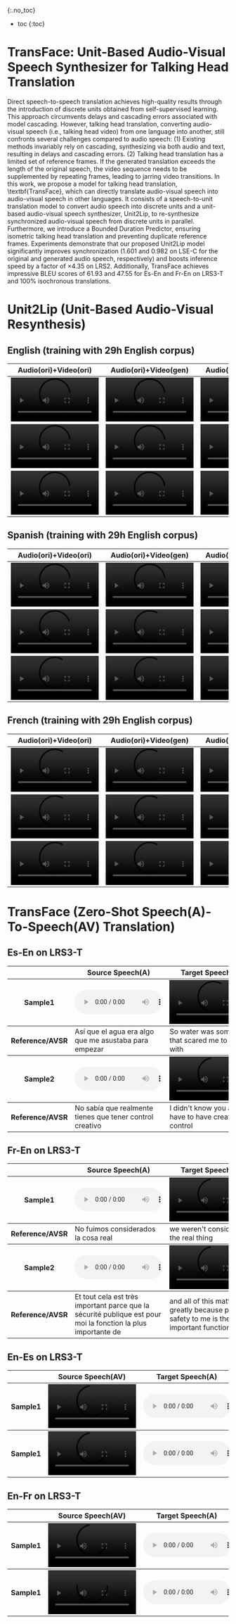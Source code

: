 {:.no_toc}
* toc
{:toc}

# TransFace: Unit-Based Audio-Visual Speech Synthesizer for Talking Head Translation
Direct speech-to-speech translation achieves high-quality results through the introduction of discrete units obtained from self-supervised learning. This approach circumvents delays and cascading errors associated with model cascading. However, talking head translation, converting audio-visual speech (i.e., talking head video) from one language into another, still confronts several challenges compared to audio speech: (1) Existing methods invariably rely on cascading, synthesizing via both audio and text, resulting in delays and cascading errors. (2) Talking head translation has a limited set of reference frames. If the generated translation exceeds the length of the original speech, the video sequence needs to be supplemented by repeating frames, leading to jarring video transitions. In this work, we propose a model for talking head translation, \textbf{TransFace}, which can directly translate audio-visual speech into audio-visual speech in other languages. It consists of a speech-to-unit translation model to convert audio speech into discrete units and a unit-based audio-visual speech synthesizer, Unit2Lip, to re-synthesize synchronized audio-visual speech from discrete units in parallel. Furthermore, we introduce a Bounded Duration Predictor, ensuring isometric talking head translation and preventing duplicate reference frames. Experiments demonstrate that our proposed Unit2Lip model significantly improves synchronization (1.601 and 0.982 on LSE-C for the original and generated audio speech, respectively) and boosts inference speed by a factor of $\times$4.35 on LRS2. Additionally, TransFace achieves impressive BLEU scores of 61.93 and 47.55 for Es-En and Fr-En on LRS3-T and 100\% isochronous translations.
# Unit2Lip (Unit-Based Audio-Visual Resynthesis)

## English (training with 29h English corpus)
 
<table>
    <thead>
        <tr>
            <th style="text-align: center">Audio(ori)+Video(ori)</th>
            <th style="text-align: center">Audio(ori)+Video(gen)</th>
            <th style="text-align: center">Audio(gen)+Video(ori)</th>
            <th style="text-align: center">Audio(gen)+Video(gen)</th>
        </tr>
    </thead>
    <tbody>
        <tr>
            <td style="text-align: center"><video controls style="width: 200px;"><source src="case/unit2lip/en/0_Ao_Vo.mp4"></video></td>
            <td style="text-align: center"><video controls style="width: 200px;"><source src="case/unit2lip/en/0_Ao_Vg.mp4"></video></td>
            <td style="text-align: center"><video controls style="width: 200px;"><source src="case/unit2lip/en/0_Ag_Vo.mp4"></video></td>
            <td style="text-align: center"><video controls style="width: 200px;"><source src="case/unit2lip/en/0_Ag_Vg.mp4"></video></td>
        </tr>
        <tr>
            <td style="text-align: center"><video controls style="width: 200px;"><source src="case/unit2lip/en/1_Ao_Vo.mp4"></video></td>
            <td style="text-align: center"><video controls style="width: 200px;"><source src="case/unit2lip/en/1_Ao_Vg.mp4"></video></td>
            <td style="text-align: center"><video controls style="width: 200px;"><source src="case/unit2lip/en/1_Ag_Vo.mp4"></video></td>
            <td style="text-align: center"><video controls style="width: 200px;"><source src="case/unit2lip/en/1_Ag_Vg.mp4"></video></td>
        </tr>
        <tr>
            <td style="text-align: center"><video controls style="width: 200px;"><source src="case/unit2lip/en/2_Ao_Vo.mp4"></video></td>
            <td style="text-align: center"><video controls style="width: 200px;"><source src="case/unit2lip/en/2_Ao_Vg.mp4"></video></td>
            <td style="text-align: center"><video controls style="width: 200px;"><source src="case/unit2lip/en/2_Ag_Vo.mp4"></video></td>
            <td style="text-align: center"><video controls style="width: 200px;"><source src="case/unit2lip/en/2_Ag_Vg.mp4"></video></td>
        </tr>
    </tbody>
</table>

## Spanish (training with 29h English corpus)

<table>
    <thead>
        <tr>
            <th style="text-align: center">Audio(ori)+Video(ori)</th>
            <th style="text-align: center">Audio(ori)+Video(gen)</th>
            <th style="text-align: center">Audio(gen)+Video(ori)</th>
            <th style="text-align: center">Audio(gen)+Video(gen)</th>
        </tr>
    </thead>
    <tbody>
        <tr>
            <td style="text-align: center"><video controls style="width: 200px;"><source src="case/unit2lip/es/0_Ao_Vo.mp4"></video></td>
            <td style="text-align: center"><video controls style="width: 200px;"><source src="case/unit2lip/es/0_Ao_Vg.mp4"></video></td>
            <td style="text-align: center"><video controls style="width: 200px;"><source src="case/unit2lip/es/0_Ag_Vo.mp4"></video></td>
            <td style="text-align: center"><video controls style="width: 200px;"><source src="case/unit2lip/es/0_Ag_Vg.mp4"></video></td>
        </tr>
        <tr>
            <td style="text-align: center"><video controls style="width: 200px;"><source src="case/unit2lip/es/1_Ao_Vo.mp4"></video></td>
            <td style="text-align: center"><video controls style="width: 200px;"><source src="case/unit2lip/es/1_Ao_Vg.mp4"></video></td>
            <td style="text-align: center"><video controls style="width: 200px;"><source src="case/unit2lip/es/1_Ag_Vo.mp4"></video></td>
            <td style="text-align: center"><video controls style="width: 200px;"><source src="case/unit2lip/es/1_Ag_Vg.mp4"></video></td>
        </tr>
        <tr>
            <td style="text-align: center"><video controls style="width: 200px;"><source src="case/unit2lip/es/2_Ao_Vo.mp4"></video></td>
            <td style="text-align: center"><video controls style="width: 200px;"><source src="case/unit2lip/es/2_Ao_Vg.mp4"></video></td>
            <td style="text-align: center"><video controls style="width: 200px;"><source src="case/unit2lip/es/2_Ag_Vo.mp4"></video></td>
            <td style="text-align: center"><video controls style="width: 200px;"><source src="case/unit2lip/es/2_Ag_Vg.mp4"></video></td>
        </tr>
    </tbody>
</table>

## French (training with 29h English corpus)

<table>
    <thead>
        <tr>
            <th style="text-align: center">Audio(ori)+Video(ori)</th>
            <th style="text-align: center">Audio(ori)+Video(gen)</th>
            <th style="text-align: center">Audio(gen)+Video(ori)</th>
            <th style="text-align: center">Audio(gen)+Video(gen)</th>
        </tr>
    </thead>
    <tbody>
        <tr>
            <td style="text-align: center"><video controls style="width: 200px;"><source src="case/unit2lip/fr/0_Ao_Vo.mp4"></video></td>
            <td style="text-align: center"><video controls style="width: 200px;"><source src="case/unit2lip/fr/0_Ao_Vg.mp4"></video></td>
            <td style="text-align: center"><video controls style="width: 200px;"><source src="case/unit2lip/fr/0_Ag_Vo.mp4"></video></td>
            <td style="text-align: center"><video controls style="width: 200px;"><source src="case/unit2lip/fr/0_Ag_Vg.mp4"></video></td>
        </tr>
        <tr>
            <td style="text-align: center"><video controls style="width: 200px;"><source src="case/unit2lip/fr/1_Ao_Vo.mp4"></video></td>
            <td style="text-align: center"><video controls style="width: 200px;"><source src="case/unit2lip/fr/1_Ao_Vg.mp4"></video></td>
            <td style="text-align: center"><video controls style="width: 200px;"><source src="case/unit2lip/fr/1_Ag_Vo.mp4"></video></td>
            <td style="text-align: center"><video controls style="width: 200px;"><source src="case/unit2lip/fr/1_Ag_Vg.mp4"></video></td>
        </tr>
        <tr>
            <td style="text-align: center"><video controls style="width: 200px;"><source src="case/unit2lip/fr/2_Ao_Vo.mp4"></video></td>
            <td style="text-align: center"><video controls style="width: 200px;"><source src="case/unit2lip/fr/2_Ao_Vg.mp4"></video></td>
            <td style="text-align: center"><video controls style="width: 200px;"><source src="case/unit2lip/fr/2_Ag_Vo.mp4"></video></td>
            <td style="text-align: center"><video controls style="width: 200px;"><source src="case/unit2lip/fr/2_Ag_Vg.mp4"></video></td>
        </tr>
    </tbody>
</table>

# TransFace (Zero-Shot Speech(A)-To-Speech(AV) Translation)

## Es-En on LRS3-T

<table>
    <thead>
        <tr>
            <th style="text-align: center"></th>
            <th style="text-align: center">Source Speech(A)</th>
            <th style="text-align: center">Target Speech(AV)</th>
            <th style="text-align: center">AVSR+NMT+TTS+Wav2Lip</th>
            <th style="text-align: center">ST+TTS+Wav2Lip</th>
            <th style="text-align: center">S2ST+Wav2Lip</th>
            <th style="text-align: center">TransFace</th>
            <th style="text-align: center">TransFace+bounded</th>
        </tr>
    </thead>
    <tbody>
        <tr>
            <th style="text-align: center">Sample1</th>
            <td style="text-align: center"><audio controls style="width: 200px;"><source src="case/S2ST/es-en/demo1/source.wav"></audio></td>
            <td style="text-align: center"><video controls style="width: 200px;"><source src="case/S2ST/es-en/demo1/target.mp4"></video></td>
            <td style="text-align: center"><video controls style="width: 200px;"><source src="case/S2ST/es-en/demo1/NMT.mp4"></video></td>
            <td style="text-align: center"><video controls style="width: 200px;"><source src="case/S2ST/es-en/demo1/ST.mp4"></video></td>
            <td style="text-align: center"><video controls style="width: 200px;"><source src="case/S2ST/es-en/demo1/S2ST_wav2lip.mp4"></video></td>
            <td style="text-align: center"><video controls style="width: 200px;"><source src="case/S2ST/es-en/demo1/full.mp4"></video></td>
            <td style="text-align: center"><video controls style="width: 200px;"><source src="case/S2ST/es-en/demo1/full_bounded.mp4"></video></td>
        </tr>
    </tbody>
    <tbody>
        <tr>
            <th style="text-align: center">Reference/AVSR</th>
            <td>Así que el agua era algo que me asustaba para empezar</td>
            <td>So water was something that scared me to begin with</td>
            <td>So water was something that scared me in the beginning</td>
            <td>So water was something that scared me to begin</td>
            <td>so the water was something that was scaring me to start with</td>
            <td>so the water was something that was scaring me to start with</td>
            <td>so the water was something that was scaring me to start with</td>
        </tr>
    </tbody>
    <tbody>
        <tr>
            <th style="text-align: center">Sample2</th>
            <td style="text-align: center"><audio controls style="width: 200px;"><source src="case/S2ST/es-en/demo2/source.wav"></audio></td>
            <td style="text-align: center"><video controls style="width: 200px;"><source src="case/S2ST/es-en/demo2/target.mp4"></video></td>
            <td style="text-align: center"><video controls style="width: 200px;"><source src="case/S2ST/es-en/demo2/NMT.mp4"></video></td>
            <td style="text-align: center"><video controls style="width: 200px;"><source src="case/S2ST/es-en/demo2/ST.mp4"></video></td>
            <td style="text-align: center"><video controls style="width: 200px;"><source src="case/S2ST/es-en/demo2/S2ST_wav2lip.mp4"></video></td>
            <td style="text-align: center"><video controls style="width: 200px;"><source src="case/S2ST/es-en/demo2/full.mp4"></video></td>
            <td style="text-align: center"><video controls style="width: 200px;"><source src="case/S2ST/es-en/demo2/full_bounded.mp4"></video></td>
        </tr>
    </tbody>
    <tbody>
        <tr>
            <th style="text-align: center">Reference/AVSR</th>
            <td>No sabía que realmente tienes que tener control creativo</td>
            <td>I didn't know you actually have to have creative control</td>
            <td>I didn't know that you really have to have creative control</td>
            <td>I didn't know that you really have the creative control</td>
            <td>i didn't know that they had to have the creative control</td>
            <td>i didn't know that they had to have the creative control</td>
            <td>i didn't know that you really have to be creative control</td>
        </tr>
    </tbody>
</table>

## Fr-En on LRS3-T

<table>
    <thead>
        <tr>
            <th style="text-align: center"></th>
            <th style="text-align: center">Source Speech(A)</th>
            <th style="text-align: center">Target Speech(AV)</th>
            <th style="text-align: center">AVSR+NMT+TTS+Wav2Lip</th>
            <th style="text-align: center">ST+TTS+Wav2Lip</th>
            <th style="text-align: center">S2ST+Wav2Lip</th>
            <th style="text-align: center">TransFace</th>
            <th style="text-align: center">TransFace+bounded</th>
        </tr>
    </thead>
    <tbody>
        <tr>
            <th style="text-align: center">Sample1</th>
            <td style="text-align: center"><audio controls style="width: 200px;"><source src="case/S2ST/fr-en/demo1/source.wav"></audio></td>
            <td style="text-align: center"><video controls style="width: 200px;"><source src="case/S2ST/fr-en/demo1/target.mp4"></video></td>
            <td style="text-align: center"><video controls style="width: 200px;"><source src="case/S2ST/fr-en/demo1/NMT.mp4"></video></td>
            <td style="text-align: center"><video controls style="width: 200px;"><source src="case/S2ST/fr-en/demo1/ST.mp4"></video></td>
            <td style="text-align: center"><video controls style="width: 200px;"><source src="case/S2ST/fr-en/demo1/S2ST_wav2lip.mp4"></video></td>
            <td style="text-align: center"><video controls style="width: 200px;"><source src="case/S2ST/fr-en/demo1/full.mp4"></video></td>
            <td style="text-align: center"><video controls style="width: 200px;"><source src="case/S2ST/fr-en/demo1/full_bounded.mp4"></video></td>
        </tr>
    </tbody>
    <tbody>
        <tr>
            <th style="text-align: center">Reference/AVSR</th>
            <td>No fuimos considerados la cosa real</td>
            <td>we weren't considered the real thing</td>
            <td>We were not considered the real thing</td>
            <td>We were not considered the real ones</td>
            <td>we were not considered as the real thing</td>
            <td>we were not considered as the real thing</td>
            <td>we were not considered as the real thing</td>
        </tr>
    </tbody>
    <tbody>
        <tr>
            <th style="text-align: center">Sample2</th>
            <td style="text-align: center"><audio controls style="width: 200px;"><source src="case/S2ST/fr-en/demo2/source.wav"></audio></td>
            <td style="text-align: center"><video controls style="width: 200px;"><source src="case/S2ST/fr-en/demo2/target.mp4"></video></td>
            <td style="text-align: center"><video controls style="width: 200px;"><source src="case/S2ST/fr-en/demo2/NMT.mp4"></video></td>
            <td style="text-align: center"><video controls style="width: 200px;"><source src="case/S2ST/fr-en/demo2/ST.mp4"></video></td>
            <td style="text-align: center"><video controls style="width: 200px;"><source src="case/S2ST/fr-en/demo2/S2ST_wav2lip.mp4"></video></td>
            <td style="text-align: center"><video controls style="width: 200px;"><source src="case/S2ST/fr-en/demo2/full.mp4"></video></td>
            <td style="text-align: center"><video controls style="width: 200px;"><source src="case/S2ST/fr-en/demo2/full_bounded.mp4"></video></td>
        </tr>
    </tbody>
    <tbody>
        <tr>
            <th style="text-align: center">Reference/AVSR</th>
            <td>Et tout cela est très important parce que la sécurité publique est pour moi la fonction la plus importante de</td>
            <td>and all of this matters greatly because public safety to me is the most important function of</td>
            <td>all this is very important because public safety is for me the most important function of </td>
            <td>all this is very important because public safety is for me the most important function</td>
            <td>and all this is very important because the public safety is for me the most important function</td>
            <td>and all this is very important because the public safety is for me the most important function of</td>
            <td>and all this is very important because public safety for me is the most important function of</td>
        </tr>
    </tbody>
</table>


## En-Es on LRS3-T
<table>
    <thead>
        <tr>
            <th style="text-align: center"></th>
            <th style="text-align: center">Source Speech(AV)</th>
            <th style="text-align: center">Target Speech(A)</th>
            <th style="text-align: center">TransFace</th>
            <th style="text-align: center">TransFace+bounded</th>
        </tr>
    </thead>
    <tbody>
        <tr>
            <th style="text-align: center">Sample1</th>
            <td style="text-align: center"><video controls style="width: 200px;"><source src="case/S2ST/en-es/demo1/source.mp4"></video></td>
            <td style="text-align: center"><audio controls style="width: 200px;"><source src="case/S2ST/en-es/demo1/target.wav"></audio></td>
            <td style="text-align: center"><video controls style="width: 200px;"><source src="case/S2ST/en-es/demo1/s2st.mp4"></video></td>
            <td style="text-align: center"><video controls style="width: 200px;"><source src="case/S2ST/en-es/demo1/s2st_bounded.mp4"></video></td>
        </tr>
    </tbody>
    <tbody>
        <tr>
            <th style="text-align: center">Sample1</th>
            <td style="text-align: center"><video controls style="width: 200px;"><source src="case/S2ST/en-es/demo2/source.mp4"></video></td>
            <td style="text-align: center"><audio controls style="width: 200px;"><source src="case/S2ST/en-es/demo2/target.wav"></audio></td>
            <td style="text-align: center"><video controls style="width: 200px;"><source src="case/S2ST/en-es/demo2/s2st.mp4"></video></td>
            <td style="text-align: center"><video controls style="width: 200px;"><source src="case/S2ST/en-es/demo2/s2st_bounded.mp4"></video></td>
        </tr>
    </tbody>
</table>



## En-Fr on LRS3-T
<table>
    <thead>
        <tr>
            <th style="text-align: center"></th>
            <th style="text-align: center">Source Speech(AV)</th>
            <th style="text-align: center">Target Speech(A)</th>
            <th style="text-align: center">TransFace</th>
            <th style="text-align: center">TransFace+bounded</th>
        </tr>
    </thead>
    <tbody>
        <tr>
            <th style="text-align: center">Sample1</th>
            <td style="text-align: center"><video controls style="width: 200px;"><source src="case/S2ST/en-fr/demo1/source.mp4"></video></td>
            <td style="text-align: center"><audio controls style="width: 200px;"><source src="case/S2ST/en-fr/demo1/target.wav"></audio></td>
            <td style="text-align: center"><video controls style="width: 200px;"><source src="case/S2ST/en-fr/demo1/s2st.mp4"></video></td>
            <td style="text-align: center"><video controls style="width: 200px;"><source src="case/S2ST/en-fr/demo1/s2st_bounded.mp4"></video></td>
        </tr>
    </tbody>
    <tbody>
        <tr>
            <th style="text-align: center">Sample1</th>
            <td style="text-align: center"><video controls style="width: 200px;"><source src="case/S2ST/en-fr/demo2/source.mp4"></video></td>
            <td style="text-align: center"><audio controls style="width: 200px;"><source src="case/S2ST/en-fr/demo2/target.wav"></audio></td>
            <td style="text-align: center"><video controls style="width: 200px;"><source src="case/S2ST/en-fr/demo2/s2st.mp4"></video></td>
            <td style="text-align: center"><video controls style="width: 200px;"><source src="case/S2ST/en-fr/demo2/s2st_bounded.mp4"></video></td>
        </tr>
    </tbody>
</table>